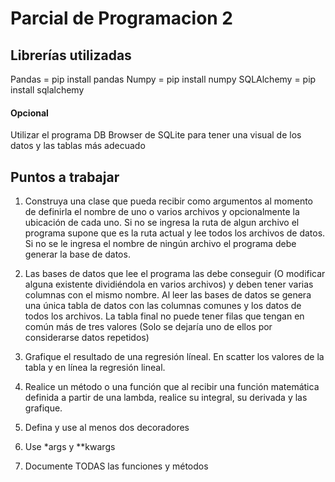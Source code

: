 # Parcial de Programacion 2

## Librerías utilizadas

Pandas = pip install pandas
Numpy = pip install numpy
SQLAlchemy = pip install sqlalchemy

#### Opcional

Utilizar el programa DB Browser de SQLite para tener una visual de los datos y las tablas más adecuado

## Puntos a trabajar

1. Construya una clase que pueda recibir como argumentos al momento de definirla el nombre de uno o varios archivos y opcionalmente la ubicación de cada uno. Si no se ingresa la ruta de algun archivo el programa supone que es la ruta actual y lee todos los archivos de datos. Si no se le ingresa el nombre de ningún archivo el programa debe generar la base de datos.

2. Las bases de datos que lee el programa las debe conseguir (O modificar alguna existente dividiéndola en varios archivos) y deben tener varias columnas con el mismo nombre. Al leer las bases de datos se genera una única tabla de datos con las columnas comunes y los datos de todos los archivos. La tabla final no puede tener filas que tengan en común más de tres valores (Solo se dejaría uno de ellos por considerarse datos repetidos)

3. Grafique el resultado de una regresión líneal. En scatter los valores de la tabla y en línea la regresión lineal.

4. Realice un método o una función que al recibir una función matemática definida a partir de una lambda, realice su integral, su derivada y las grafique.

5. Defina y use al menos dos decoradores

6. Use \*args y \*\*kwargs

7. Documente TODAS las funciones y métodos
